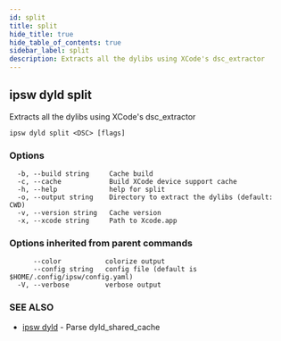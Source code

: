 ```yaml
---
id: split
title: split
hide_title: true
hide_table_of_contents: true
sidebar_label: split
description: Extracts all the dylibs using XCode's dsc_extractor
---
```

## ipsw dyld split

Extracts all the dylibs using XCode's dsc_extractor

```
ipsw dyld split <DSC> [flags]
```

### Options

```
  -b, --build string     Cache build
  -c, --cache            Build XCode device support cache
  -h, --help             help for split
  -o, --output string    Directory to extract the dylibs (default: CWD)
  -v, --version string   Cache version
  -x, --xcode string     Path to Xcode.app
```

### Options inherited from parent commands

```
      --color           colorize output
      --config string   config file (default is $HOME/.config/ipsw/config.yaml)
  -V, --verbose         verbose output
```

### SEE ALSO

* [ipsw dyld](/docs/cli/ipsw/dyld)	 - Parse dyld_shared_cache


